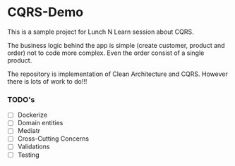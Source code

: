 # CQRS-Demo

This is a sample project for Lunch N Learn session about CQRS.

The business logic behind the app is simple (create customer, product and order) not to code more complex. Even the order consist of a single product.

The repository is implementation of Clean Architecture and CQRS. However there is lots of work to do!!!

### TODO's

- [ ] Dockerize
- [ ] Domain entities
- [ ] Mediatr
- [ ] Cross-Cutting Concerns
- [ ] Validations
- [ ] Testing
